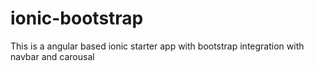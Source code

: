 # ionic-bootstrap
This is a angular based ionic starter app with bootstrap integration with navbar and carousal
